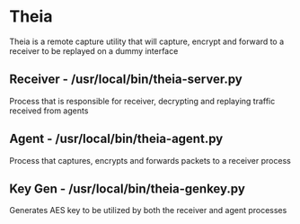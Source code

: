 # Theia

Theia is a remote capture utility that will capture, encrypt and forward to a receiver to be replayed on a dummy interface

## Receiver - /usr/local/bin/theia-server.py
Process that is responsible for receiver, decrypting and replaying traffic received from agents

## Agent - /usr/local/bin/theia-agent.py
Process that captures, encrypts and forwards packets to a receiver process

## Key Gen - /usr/local/bin/theia-genkey.py
Generates AES key to be utilized by both the receiver and agent processes
